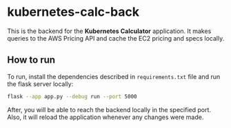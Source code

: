 # kubernetes-calc-back

This is the backend for the **Kubernetes Calculator** application. It makes queries to the AWS Pricing API and cache the EC2 pricing and specs locally.

## How to run

To run, install the dependencies described in `requirements.txt` file and run the flask server locally:

```bash
flask --app app.py --debug run --port 5000
```

After, you will be able to reach the backend locally in the specified port. Also, it will reload the application whenever any changes were made.
